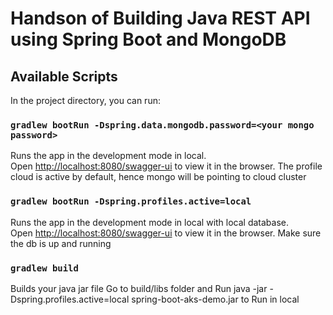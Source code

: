 # Handson of Building Java REST API using Spring Boot and MongoDB

## Available Scripts

In the project directory, you can run:


### `gradlew bootRun -Dspring.data.mongodb.password=<your mongo password>`

Runs the app in the development mode in local.<br>
Open [http://localhost:8080/swagger-ui](http://localhost:8080/swagger-ui) to view it in the browser.
The profile cloud is active by default, hence mongo will be pointing to cloud cluster


### `gradlew bootRun -Dspring.profiles.active=local`

Runs the app in the development mode in local with local database.<br>
Open [http://localhost:8080/swagger-ui](http://localhost:8080/swagger-ui) to view it in the browser.
Make sure the db is up and running

### `gradlew build`

Builds your java jar file
Go to build/libs folder and Run java -jar -Dspring.profiles.active=local spring-boot-aks-demo.jar to Run in local
